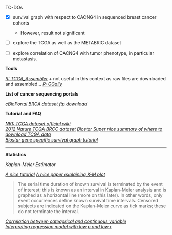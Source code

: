

TO-DOs

- [X] survival graph with respect to CACNG4 in sequenced breast cancer cohorts
	+ However, result not significant
- [ ] explore the TCGA as well as the METABRIC dataset
- [ ] explore correlation of CACNG4 with tumor phenotype, in particular metastasis.


__Tools__

[_R: TCGA_Assembler_](http://health.bsd.uchicago.edu/yji/TCGA-Assembler-files/TCGA-Assembler.pdf)
	+ not useful in this context as raw files are downloaded and assembled...
[_R: GGally_](https://cran.r-project.org/web/packages/GGally/GGally.pdf)

__List of cancer sequencing portals__

[_cBioPortal_](http://www.cbioportal.org/)
[_BRCA dataset ftp download_](https://tcga-data.nci.nih.gov/tcgafiles/ftp_auth/distro_ftpusers/anonymous/tumor/brca/)


__Tutorial and FAQ__

[_NKI: TCGA dataset official wiki_](https://wiki.nci.nih.gov/display/TCGA/TCGA+Wiki+Home)    
[_2012 Nature TCGA BRCC dataset_](https://tcga-data.nci.nih.gov/docs/publications/brca_2012/)
[_Biostar Super nice summary of where to download TCGA data_](https://www.biostars.org/p/179077/)    
[_Biostar gene specific survival graph tutorial_](https://www.biostars.org/p/153013/)  




---

__Statistics__

_Kaplan-Meier Estimator_

[_A nice tutorial_](http://rstudio-pubs-static.s3.amazonaws.com/5588_72eb65bfbe0a4cb7b655d2eee0751584.html)
[_A nice paper explaining K-M plot_](http://www.ncbi.nlm.nih.gov/pmc/articles/PMC3932959/)  

>The serial time duration of known survival is terminated by the event of interest; this is known as an interval in Kaplan-Meier analysis and is graphed as a horizontal line (more on this later). In other words, only event occurrences define known survival time intervals. Censored subjects are indicated on the Kaplan-Meier curve as tick marks; these do not terminate the interval.


[_Correlation between categorical and continuous variable_](http://stats.stackexchange.com/questions/119835/correlation-between-a-nominal-iv-and-a-continuous-dv-variable)  
[_Interpreting regression model with low p and low r_](http://blog.minitab.com/blog/adventures-in-statistics/how-to-interpret-a-regression-model-with-low-r-squared-and-low-p-values)
